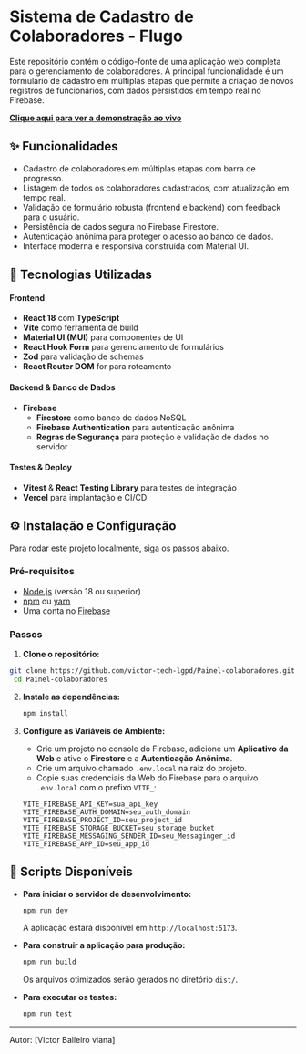 # Sistema de Cadastro de Colaboradores - Flugo

Este repositório contém o código-fonte de uma aplicação web completa para o gerenciamento de colaboradores. A principal funcionalidade é um formulário de cadastro em múltiplas etapas que permite a criação de novos registros de funcionários, com dados persistidos em tempo real no Firebase.

**[Clique aqui para ver a demonstração ao vivo](https://painel-colaboradores-git-main-victor-tech-lgpds-projects.vercel.app/colaboradores)**

## ✨ Funcionalidades

-   Cadastro de colaboradores em múltiplas etapas com barra de progresso.
-   Listagem de todos os colaboradores cadastrados, com atualização em tempo real.
-   Validação de formulário robusta (frontend e backend) com feedback para o usuário.
-   Persistência de dados segura no Firebase Firestore.
-   Autenticação anônima para proteger o acesso ao banco de dados.
-   Interface moderna e responsiva construída com Material UI.

## 🚀 Tecnologias Utilizadas

#### **Frontend**
-   **React 18** com **TypeScript**
-   **Vite** como ferramenta de build
-   **Material UI (MUI)** para componentes de UI
-   **React Hook Form** para gerenciamento de formulários
-   **Zod** para validação de schemas
-   **React Router DOM** for para roteamento

#### **Backend & Banco de Dados**
-   **Firebase**
    -   **Firestore** como banco de dados NoSQL
    -   **Firebase Authentication** para autenticação anônima
    -   **Regras de Segurança** para proteção e validação de dados no servidor

#### **Testes & Deploy**
-   **Vitest** & **React Testing Library** para testes de integração
-   **Vercel** para implantação e CI/CD

## ⚙️ Instalação e Configuração

Para rodar este projeto localmente, siga os passos abaixo.

### Pré-requisitos
-   [Node.js](https://nodejs.org/) (versão 18 ou superior)
-   [npm](https://www.npmjs.com/) ou [yarn](https://yarnpkg.com/)
-   Uma conta no [Firebase](https://firebase.google.com/)

### Passos

1.  **Clone o repositório:**
   ```bash
   git clone https://github.com/victor-tech-lgpd/Painel-colaboradores.git
    cd Painel-colaboradores
   ```

2.  **Instale as dependências:**
    ```bash
    npm install
    ```

3.  **Configure as Variáveis de Ambiente:**
    - Crie um projeto no console do Firebase, adicione um **Aplicativo da Web** e ative o **Firestore** e a **Autenticação Anônima**.
    - Crie um arquivo chamado `.env.local` na raiz do projeto.
    - Copie suas credenciais da Web do Firebase para o arquivo `.env.local` com o prefixo `VITE_`:

    ```
    VITE_FIREBASE_API_KEY=sua_api_key
    VITE_FIREBASE_AUTH_DOMAIN=seu_auth_domain
    VITE_FIREBASE_PROJECT_ID=seu_project_id
    VITE_FIREBASE_STORAGE_BUCKET=seu_storage_bucket
    VITE_FIREBASE_MESSAGING_SENDER_ID=seu_Messaginger_id
    VITE_FIREBASE_APP_ID=seu_app_id
    ```

## 📜 Scripts Disponíveis

-   **Para iniciar o servidor de desenvolvimento:**
    ```bash
    npm run dev
    ```
    A aplicação estará disponível em `http://localhost:5173`.

-   **Para construir a aplicação para produção:**
    ```bash
    npm run build
    ```
    Os arquivos otimizados serão gerados no diretório `dist/`.

-   **Para executar os testes:**
    ```bash
    npm run test
    ```

---
Autor: [Victor Balleiro viana]
